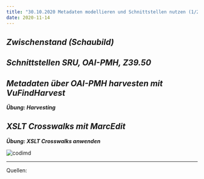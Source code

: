 ```yaml
---
title: "30.10.2020 Metadaten modellieren und Schnittstellen nutzen (1/2)"
date: 2020-11-14
---
```


## *Zwischenstand (Schaubild)*


## *Schnittstellen SRU, OAI-PMH, Z39.50*


## *Metadaten über OAI-PMH harvesten mit VuFindHarvest*

***Übung: Harvesting***


## *XSLT Crosswalks mit MarcEdit*

***Übung: XSLT Crosswalks anwenden***



![codimd]({{site.baseurl}}/images/archivesspace-log.png) 



---  

Quellen: 
